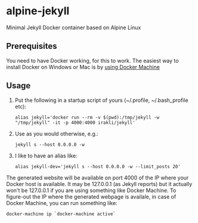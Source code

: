 # alpine-jekyll
Minimal Jekyll Docker container based on Alpine Linux

## Prerequisites

You need to have Docker working, for this to work. The easiest way to install Docker on Windows or Mac is by [using Docker Machine](https://www.docker.com/docker-toolbox)

## Usage

1. Put the following in a startup script of yours (~/.profile, ~/.bash_profile etc):

    ```console
    alias jekyll='docker run --rm -v $(pwd):/tmp/jekyll -w "/tmp/jekyll" -it -p 4000:4000 irakli/jekyll'
    ```
2. Use as you would otherwise, e.g.:
    
    ```console
    jekyll s --host 0.0.0.0 -w
    ```
    
3. I like to have an alias like:

    ```console
    alias jekyll-dev='jekyll s --host 0.0.0.0 -w --limit_posts 20'
    ```

The generated website will be available on port 4000 of the IP where your Docker host is available. It may be 127.0.0.1 (as Jekyll reports) but it actually won't be 127.0.0.1 if you are using something like Docker Machine. To figure-out the IP where the generated webpage is availale, in case of Docker Machine, you can run something like:

```
docker-machine ip `docker-machine active`
```
